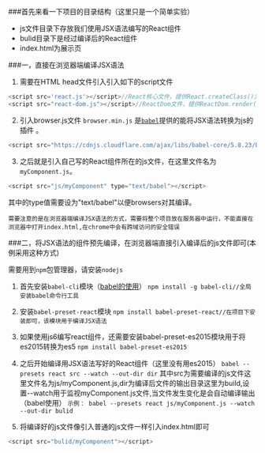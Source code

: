 ###首先来看一下项目的目录结构（这里只是一个简单实验）

* js文件目录下存放我们使用JSX语法编写的React组件
* bulid目录下是经过编译后的React组件
* index.html为展示页

###一，直接在浏览器端编译JSX语法

1. 需要在HTML head文件引入引入如下的script文件
```javascript
<script src='react.js'></script>//React核心文件，提供React.createClass()方法
<script src="react-dom.js"></script>//ReactDom文件，提供ReactDom.render()方法
```

2. 引入browser.js文件
`browser.min.js` 是[`babel`](https://babeljs.io/)提供的能将JSX语法转换为js的插件 。
```javascript
<script src="https://cdnjs.cloudflare.com/ajax/libs/babel-core/5.8.23/browser.min.js"></script>
```

3. 之后就是引入自己写的React组件所在的js文件，在这里文件名为`myComponent.js`。
```javascript
<script src="js/myComponent" type="text/babel"></script>
```
其中的type值需要设为"text/babel"以便browsers对其编译。

`需要注意的是在浏览器端编译JSX语法的方式，需要将整个项目放在服务器中运行，不能直接在浏览器中打开index.html,在chrome中会有跨域访问的安全错误`

###二，将JSX语法的组件预先编译，在浏览器端直接引入编译后的js文件即可(本例采用这种方式)

需要用到`npm`包管理器，请安装`nodejs`

1. 首先安装`babel-cli`模块（[babel的使用](https://babeljs.io/)）
`npm install -g babel-cli//全局安装babel命令行工具`

2. 安装`babel-preset-react`模块
`npm install babel-preset-react//在项目下安装即可，该模块用于编译JSX语法`

3. 如果使用js6编写react组件，还需要安装babel-preset-es2015模块用于将es2015转换为es5
`npm install babel-preset-es2015`

4. 之后开始编译用JSX语法写好的React组件（这里没有用es2015）
`babel --presets react src --watch --out-dir dir`
其中src为需要编译的js文件这里文件名为js/myComponent.js,dir为编译后文件的输出目录这里为build,设置--watch用于监视myComponent.js文件,当文件发生变化是会自动编译输出（babel使用）
`示例： babel --presets react js/myComponent.js --watch --out-dir bulid`

5. 将编译好的js文件像引入普通的js文件一样引入index.html即可
```javascript
<script src="bulid/myComponent"></script>
```








